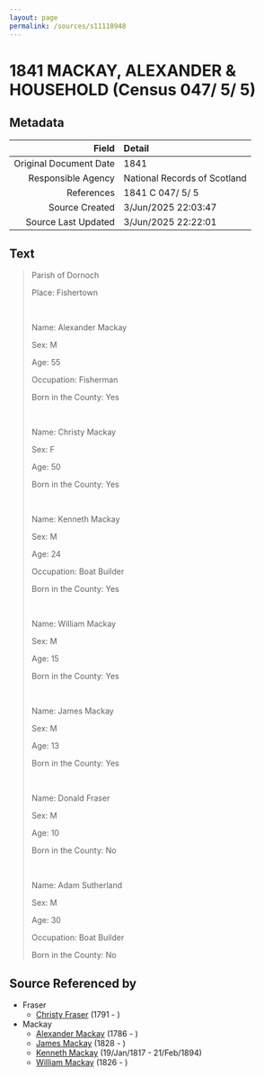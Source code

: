 ```yaml
---
layout: page
permalink: /sources/s11118948
---
```


# 1841 MACKAY, ALEXANDER & HOUSEHOLD (Census 047/ 5/ 5)

## Metadata

Field | Detail
---:|:---
Original Document Date | 1841
Responsible Agency | National Records of Scotland
References | 1841 C 047/ 5/ 5
Source Created | 3/Jun/2025 22:03:47
Source Last Updated | 3/Jun/2025 22:22:01

## Text

> Parish of Dornoch
>
> Place: Fishertown
>
> <br/>
>
> Name: Alexander Mackay
>
> Sex: M
>
> Age: 55
>
> Occupation: Fisherman
>
> Born in the County: Yes
>
> <br/>
>
> Name: Christy Mackay
>
> Sex: F
>
> Age: 50
>
> Born in the County: Yes
>
> <br/>
>
> Name: Kenneth Mackay
>
> Sex: M
>
> Age: 24
>
> Occupation: Boat Builder
>
> Born in the County: Yes
>
> <br/>
>
> Name: William Mackay
>
> Sex: M
>
> Age: 15
>
> Born in the County: Yes
>
> <br/>
>
> Name: James Mackay
>
> Sex: M
>
> Age: 13
>
> Born in the County: Yes
>
> <br/>
>
> Name: Donald Fraser
>
> Sex: M
>
> Age: 10
>
> Born in the County: No
>
> <br/>
>
> Name: Adam Sutherland
>
> Sex: M
>
> Age: 30
>
> Occupation: Boat Builder
>
> Born in the County: No
>

## Source Referenced by

* Fraser
  * [Christy Fraser](../people/@91889557@-christy-fraser-b1791-d.md) (1791 - )
* Mackay
  * [Alexander Mackay](../people/@28762468@-alexander-mackay-b1786-d.md) (1786 - )
  * [James Mackay](../people/@57588096@-james-mackay-b1828-d.md) (1828 - )
  * [Kenneth Mackay](../people/@21362348@-kenneth-mackay-b1817-1-19-d1894-2-21.md) (19/Jan/1817 - 21/Feb/1894)
  * [William Mackay](../people/@15516484@-william-mackay-b1826-d.md) (1826 - )
